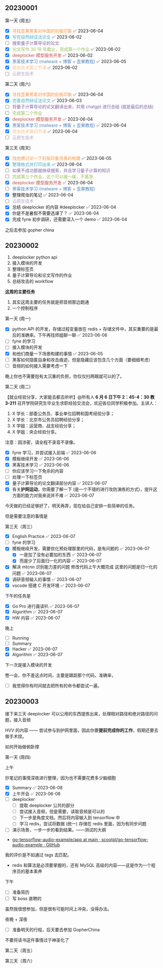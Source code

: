 ## 20230001

第一天 (周五)

- [x] <font color="#f79646">寻找歪果黑客对中国的刻板印象 </font> ✅ 2023-06-04
- [x] <font color="#4bacc6">写完自然辩证法论文 </font> ✅ 2023-06-02
- [ ] <font color="#8064a2">搜索量子计算导论的论文 </font>  
- [x] <font color="#9bbb59">论文写作 30 18 号截止，完成第一个作业 </font> ✅ 2023-06-02
- [x] <font color="#c0504d">deeplocker 模型服务开发 </font> ✅ 2023-06-02
- [x] <font color="#4f81bd">黑客技术学习 (malware + 博客 + 歪果教程) </font> ✅ 2023-06-05
- [x] <font color="#fac08f">爬虫技术第三节课</font> ✅ 2023-06-02
- [ ] <font color="#b2a2c7">云原生技术 </font>

第二天 (周六)

- [x] <font color="#f79646">寻找歪果黑客对中国的刻板印象</font> ✅ 2023-06-04
- [x] <font color="#4bacc6">完善自然辩证法论文 </font> ✅ 2023-06-03
- [ ] <font color="#8064a2">将量子计算导论的论文翻译出来，并用 chatgpt 进行总结 (就是最后的总结) </font>
- [ ] <font color="#9bbb59">完成第二个作业 </font>  
- [x] <font color="#c0504d">deeplocker 模型服务开发 </font> ✅ 2023-06-04
- [x] <font color="#4f81bd">黑客技术学习 (malware + 博客 + 歪果教程) </font> ✅ 2023-06-04
- [x] <font color="#fac08f">爬虫技术第四节课</font> ✅ 2023-06-04
- [ ] <font color="#b2a2c7">云原生技术 </font>

第三天 (周天)

- [x] <font color="#f79646">找他俩讨论一下刻板印象场景的构建</font> ✅ 2023-06-05
- [x] <font color="#4bacc6">整理格式并打印出来</font> ✅ 2023-06-04
- [ ] <font color="#8064a2">如果不成功那就继续搜索，并且学习量子计算的知识</font>
- [ ] <font color="#9bbb59">完成第三个作业，这个可以缓一缓，不着急</font>
- [x] <font color="#c0504d">deeplocker 模型服务开发</font> ✅ 2023-06-04
- [ ] <font color="#4f81bd">黑客技术学习 (malware + 博客 + 歪果教程) </font>
- [x] 整理爬虫的笔记 ✅ 2023-06-04
- [ ] <font color="#b2a2c7">云原生技术</font>
- [x] 总结 deeplocker 的内容 #deeplocker ✅ 2023-06-04
- [x] 你是不是暑假不需要选课了？ ✅ 2023-06-04
- [x] 完成 fyne 初步调研，还需要深入一个 demo ✅ 2023-06-04

之后去参加 gopher china

## 20230002

1. deeplocker python api
2. 接入模块的开发
3. 整理标签页
4. 量子计算导论和论文写作的作业
5. 总结攻击的 workflow

**这周的主要任务**

1. 其实这周主要的任务就是把音频那边跑通
2. 一个控制程序

第一天 (周一)

- [x] python API 的开发，存储过程变量放在 redis + 存储文件中，其实重要的是最后的准确率。下午再找师姐聊一聊 ✅ 2023-06-06
- [ ] fyne 的学习
- [ ] 接入模块的开发
- [x] 和他们商量一下场景构建的事情 ✅ 2023-06-05
- [ ] 黑客如何隐匿自身和攻击痕迹，但是隐藏应该包含几个方面（要细细考虑）
- [ ] 音频的如何接入需要考虑一下

晚上你也不需要抱有太沉重的负担，你仅仅扫两眼就可以的了。

第二天 (周二)

【就业经验分享，大家能去都去听听】@所有人 **6 月 6 日下午 2：45-4：30 教 3-211** 召开学院研究生毕业生求职经验交流会，欢迎各位同学积极参加。主讲人：

1. X 学长：部委公务员、事业单位招聘和国考经验分享；
2. X 学长：北京市公务员招聘经验分享；
3. X 学姐：运营商、战支经验分享；
4. X 学姐：央企经验分享。  

注意：因涉密，请全程不录音不录像。

- [x] fyne 学习，并尝试接入前端 ✅ 2023-06-06
- [x] 模板继续开发 ✅ 2023-06-06
- [x] 黑客技术学习 ✅ 2023-06-06
- [ ] 你应该学习一下免杀的内容
- [ ] 处理一下标签页
- [x] 量子计算导论的论文翻译部分内容 ✅ 2023-06-07
- [x] 有关**护网运动**，你需要了解一下 (是一个不错的进行攻防演练的方式)，提升这方面的能力对我来说并不难 ✅ 2023-06-07

今天做的已经足够好了，明天再弄，现在给自己安排一些简单的任务。

但是需要注意的事情是

第三天（周三）

- [x] English Practice ✅ 2023-06-07
- [ ] fyne 的学习
- [x] 模板继续开发，需要优化预处理那里的代码，是有问题的 ✅ 2023-06-07
	- [x] 一是加了没有必要加的东西 ✅ 2023-06-07
	- [x] 而是少了后面归一化的内容 ✅ 2023-06-07
- [x] 解决 mtcnn 识别能力差的问题 修改代码上午大概完成 这里的问题是归一化的问题 ✅ 2023-06-07
- [x] 调研音频输入的事情 ✅ 2023-06-07
- [x] vscode 搭建 C 开发环境 ✅ 2023-06-07

下午的任务是

- [x] Go Pro 进行晨读叭 ✅ 2023-06-07
- [x] Algorithm ✅ 2023-06-07
- [x] HW 内容 ✅ 2023-06-07

晚上

- [ ] Running
- [ ] Summary
- [x] Hacker ✅ 2023-06-07
- [x] Algorithm ✅ 2023-06-07

下一次是接入模块的开发

憋一会，你不差这点时间，主要是跟踪那个代码，准确率，

- [ ] 我觉得你有时间就去把所有的命令都尝试一遍。

## 20230003

接下来三天 deeplocker 可以公用的东西提炼出来，处理相对路径和绝对路径的问题，接入音频

HVV 的内容 —— 尝试参与到护网里面，因此你要**提前完成你的工作**，假期还要去做手术捏。

如何开始做俯卧撑  

第一天 (周四)

上午

抄笔记的事情深夜进行整理，因为也不需要花费多少脑细胞

- [x] Summary ✅ 2023-06-08
- [x] 上午开会 ✅ 2023-06-08
- [ ] deeplocker
	- [ ] 提取 deeplocker 公共的部分
	- [ ] 尝试接入音频，但是需要，读取音频是可以的
	- [ ] 下一步是角度文档，然后将内容输入到 tensorflow 中
	- [ ] 学习 redis，尝试将数据 (统一) 存储在 redis 里面，因为有同步问题
- [ ] 演示场景，一步一步的看到结果。——测试的大纲

- [go-tensorflow-audio-example/app at main · scootpl/go-tensorflow-audio-example · GitHub](https://github.com/scootpl/go-tensorflow-audio-example/tree/main/app)

我的评价是不如通过 tags 去匹配。

- redis 和算法是必须要掌握的，还有 MySQL 高级的内容——这是作为一个程序员的基本素养

下午

- [ ] 准备简历
- [ ] 写 boss 直聘的

虽然我很想参加，但是很有可能时间上冲突，没得办法。

夜晚 + 深夜

- [ ] 准备明天的行程，后天要去参加 GopherChina

不要将读书这件事情过于神圣化了

第二天（周五）

第三天（周六）
